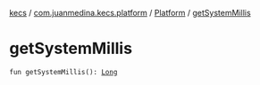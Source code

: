 [kecs](../../index.md) / [com.juanmedina.kecs.platform](../index.md) / [Platform](index.md) / [getSystemMillis](./get-system-millis.md)

# getSystemMillis

`fun getSystemMillis(): `[`Long`](https://kotlinlang.org/api/latest/jvm/stdlib/kotlin/-long/index.html)